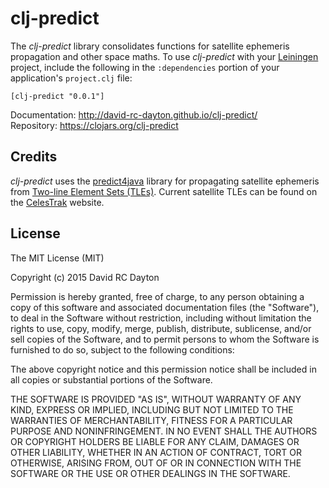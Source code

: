 # clj-predict

The *clj-predict* library consolidates functions for satellite ephemeris
propagation and other space maths. To use *clj-predict* with your
[Leiningen](http://leiningen.org/) project, include the following in the
`:dependencies` portion of your application's `project.clj` file:

    [clj-predict "0.0.1"]

Documentation: http://david-rc-dayton.github.io/clj-predict/  
Repository: https://clojars.org/clj-predict

## Credits

*clj-predict* uses the
[predict4java](https://github.com/badgersoftdotcom/predict4java) library for
propagating satellite ephemeris from [Two-line Element Sets (TLEs)](http://en.wikipedia.org/wiki/Two-line_element_set). Current satellite TLEs can
be found on the [CelesTrak](https://celestrak.com/) website.

## License

The MIT License (MIT)

Copyright (c) 2015 David RC Dayton

Permission is hereby granted, free of charge, to any person obtaining a copy
of this software and associated documentation files (the "Software"), to deal
in the Software without restriction, including without limitation the rights
to use, copy, modify, merge, publish, distribute, sublicense, and/or sell
copies of the Software, and to permit persons to whom the Software is
furnished to do so, subject to the following conditions:

The above copyright notice and this permission notice shall be included in
all copies or substantial portions of the Software.

THE SOFTWARE IS PROVIDED "AS IS", WITHOUT WARRANTY OF ANY KIND, EXPRESS OR
IMPLIED, INCLUDING BUT NOT LIMITED TO THE WARRANTIES OF MERCHANTABILITY,
FITNESS FOR A PARTICULAR PURPOSE AND NONINFRINGEMENT. IN NO EVENT SHALL THE
AUTHORS OR COPYRIGHT HOLDERS BE LIABLE FOR ANY CLAIM, DAMAGES OR OTHER
LIABILITY, WHETHER IN AN ACTION OF CONTRACT, TORT OR OTHERWISE, ARISING FROM,
OUT OF OR IN CONNECTION WITH THE SOFTWARE OR THE USE OR OTHER DEALINGS IN
THE SOFTWARE.

